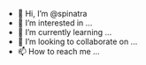 - 👋 Hi, I’m @spinatra
- 👀 I’m interested in ...
- 🌱 I’m currently learning ...
- 💞️ I’m looking to collaborate on ...
- 📫 How to reach me ...

<!---
spinatra/spinatra is a ✨ special ✨ repository because its `README.md` (this file) appears on your GitHub profile.
You can click the Preview link to take a look at your changes.
--->
